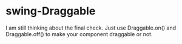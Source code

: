 # swing-Draggable
I am still thinking about the final check. Just use Draggable.on() and Draggable.off() to make your component draggable or not.

